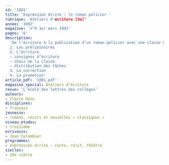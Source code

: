 ```yaml
---
id: '1081'
title: 'Expression écrite : le roman policier '
rubrique: 'Ateliers d'écriture [3e]'
annee: '1992'
magazine: 'n°9 1er mars 1993'
pages: '6'
description: 
  'De l’écriture à la publication d’un roman policier avec une classe de troisième : compte rendu d’une expérience pédagogique menée avec l’écrivain Jean Colombier…
  1. Les préliminaires
  2. L’écriture
  – consignes d’écriture
  – choix de la classe
  – distribution des tâches
  3. La correction
  4. La promotion'
article_pdf: '1081.pdf'
magazine_special: Ateliers d’écriture
revue: 'L’école des lettres des collèges'
auteurs:
- Claire Roux
disciplines:
- français
jeunesse:
- romans, récits et nouvelles « classiques »
niveau_etudes:
- troisième
ecrivains:
- Jean Colombier
programmes:
- expression écrite - conte, récit, théâtre
siecles:
- 20e siècle
---
```

